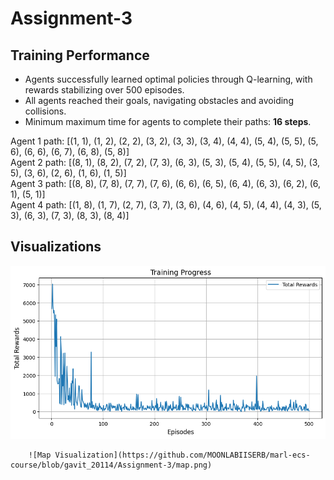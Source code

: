 # Assignment-3

## Training Performance
- Agents successfully learned optimal policies through Q-learning, with rewards stabilizing over 500 episodes.
- All agents reached their goals, navigating obstacles and avoiding collisions.
- Minimum maximum time for agents to complete their paths: **16 steps**.

Agent 1 path: [(1, 1), (1, 2), (2, 2), (3, 2), (3, 3), (3, 4), (4, 4), (5, 4), (5, 5), (5, 6), (6, 6), (6, 7), (6, 8), (5, 8)]  
Agent 2 path: [(8, 1), (8, 2), (7, 2), (7, 3), (6, 3), (5, 3), (5, 4), (5, 5), (4, 5), (3, 5), (3, 6), (2, 6), (1, 6), (1, 5)]  
Agent 3 path: [(8, 8), (7, 8), (7, 7), (7, 6), (6, 6), (6, 5), (6, 4), (6, 3), (6, 2), (6, 1), (5, 1)]  
Agent 4 path: [(1, 8), (1, 7), (2, 7), (3, 7), (3, 6), (4, 6), (4, 5), (4, 4), (4, 3), (5, 3), (6, 3), (7, 3), (8, 3), (8, 4)]  

## Visualizations

![Graph Visualization](https://github.com/MOONLABIISERB/marl-ecs-course/blob/gavit_20114/Assignment-3/graph.png)

        ![Map Visualization](https://github.com/MOONLABIISERB/marl-ecs-course/blob/gavit_20114/Assignment-3/map.png)
